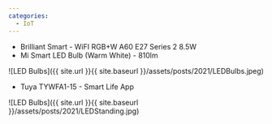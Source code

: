 ```yaml
---
categories:
  - IoT
---
```


* Brilliant Smart - WiFI RGB+W A60 E27 Series 2 8.5W
* Mi Smart LED Bulb (Warm White) - 810lm

![LED Bulbs]({{ site.url }}{{ site.baseurl }}/assets/posts/2021/LEDBulbs.jpeg)

* Tuya TYWFA1-15 - Smart Life App

![LED Bulbs]({{ site.url }}{{ site.baseurl }}/assets/posts/2021/LEDStanding.jpg)
